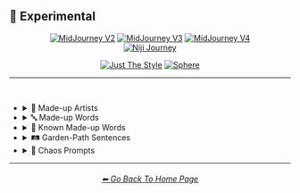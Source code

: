 <h2>🧪 Experimental</h2>

<div align="center">

[<img src="/Images/Repo_Parts/Buttons/Version_Buttons/button_version_V2_inactive_third.webp?raw=true" alt="MidJourney V2" height="64" />](/Pages/MJ_V2/Style_Pages/Sphere/Experimental.md)
[<img src="/Images/Repo_Parts/Buttons/Version_Buttons/button_version_V3_active_third.webp?raw=true" alt="MidJourney V3" height="64" />](/Pages/MJ_V3/Style_Pages/Just_The_Style/Experimental.md)
[<img src="/Images/Repo_Parts/Buttons/Version_Buttons/button_version_V4_inactive_third.webp?raw=true" alt="MidJourney V4" height="64" />](/Pages/MJ_V4/Style_Pages/Just_The_Style/Experimental.md)
<br>
[<img src="/Images/Repo_Parts/Buttons/Version_Buttons/button_version_niji_inactive_full.webp?raw=true" alt="Niji Journey" height="64" />](/Pages/Niji_Journey/Niji_V4/Style_Pages/Experimental.md)

[<img src="/Images/Repo_Parts/Buttons/Image_Type_Buttons/button_just_the_style_active.webp?raw=true" alt="Just The Style" width="140.5" />](/Pages/MJ_V3/Style_Pages/Just_The_Style/Experimental.md)
[<img src="/Images/Repo_Parts/Buttons/Image_Type_Buttons/button_sphere_inactive.webp?raw=true" alt="Sphere" width="140.5" />](/Pages/MJ_V3/Style_Pages/Sphere/Experimental.md)

</div>

<hr>
<br>


- <details><summary>📔 Made-up Artists</summary><p><div align="center">

	| Painted by Vincent Bob Gray | Painted by Redrick J Hubedrin | Painted by Leandrew Bengolstein |
	| :-: | :-: | :-: |
	| <img src="/Images/MJ_V3/MidJourney_Styles/Experimental/Made_Up_Artists/Painted_by_Vincent_Bob_Gray.webp?raw=true" width="256" /> | <img src="/Images/MJ_V3/MidJourney_Styles/Experimental/Made_Up_Artists/Painted_by_Redrick_J_Hubedrin.webp?raw=true" width="256" /> | <img src="/Images/MJ_V3/MidJourney_Styles/Experimental/Made_Up_Artists/Painted_by_Leandrew_Bengolstein.webp?raw=true" width="256" /> |
	
	<br>
	
	| Art by Rickolas Veneyfield | Art by Gandelif Jamarison |
	| :-: | :-: |
	| <img src="/Images/MJ_V3/MidJourney_Styles/Experimental/Made_Up_Artists/Art_by_Rickolas_Veneyfield.webp?raw=true" width="256" /> | <img src="/Images/MJ_V3/MidJourney_Styles/Experimental/Made_Up_Artists/Art_by_Gandelif_Jamarison.webp?raw=true" width="256" /> |

  </div></p></details>



- <details><summary>🔤 Made-up Words</summary><p><div align="center">

	| Flash-Traced | Glimmer-Traced | Halometric Patterns |
	| :-: | :-: | :-: |
	| <img src="/Images/MJ_V3/MidJourney_Styles/Experimental/Made_Up_Words/Flash-Traced.webp?raw=true" width="256" /> | <img src="/Images/MJ_V3/MidJourney_Styles/Experimental/Made_Up_Words/Glimmer-Traced.webp?raw=true" width="256" /> | <img src="/Images/MJ_V3/MidJourney_Styles/Experimental/Made_Up_Words/Halometric_Patterns.webp?raw=true" width="256" /> |
	
	<br>
	
	| Lumametric  | Nortonious |
	| :-: | :-: |
	| <img src="/Images/MJ_V3/MidJourney_Styles/Experimental/Made_Up_Words/Lumametric.webp?raw=true" width="256" /> | <img src="/Images/MJ_V3/MidJourney_Styles/Experimental/Made_Up_Words/Nortonious.webp?raw=true" width="256" /> |
	
	<br>
	
	| Proporastable | Prospeartented |
	| :-: | :-: |
	| <img src="/Images/MJ_V3/MidJourney_Styles/Experimental/Made_Up_Words/Proporastable.webp?raw=true" width="256" /> | <img src="/Images/MJ_V3/MidJourney_Styles/Experimental/Made_Up_Words/Prospeartented.webp?raw=true" width="256" /> |
	
	<br>
	
	| Psychromvolucence | Shimmavolucent | Transchromacy |
	| :-: | :-: | :-: |
	| <img src="/Images/MJ_V3/MidJourney_Styles/Experimental/Made_Up_Words/Psychromvolucence.webp?raw=true" width="256" /> | <img src="/Images/MJ_V3/MidJourney_Styles/Experimental/Made_Up_Words/Shimmavolucent.webp?raw=true" width="256" /> | <img src="/Images/MJ_V3/MidJourney_Styles/Experimental/Made_Up_Words/Transchromacy.webp?raw=true" width="256" /> |

	<br>
	
	| Origummy |
	| :-: |
	| <img src="/Images/MJ_V3/MidJourney_Styles/Wave_10/Origummy.webp?raw=true" width="256" /> |

  </div></p></details>



- <details><summary>📓 Known Made-up Words</summary><p><div align="center">

	| Supercalifragilisticexpialidocious | Fiddlededee |
	| :-: | :-: |
	| <img src="/Images/MJ_V3/MidJourney_Styles/Experimental/Made_Up_Words/Supercalifragilisticexpialidocious.webp?raw=true" width="256" /> | <img src="/Images/MJ_V3/MidJourney_Styles/Experimental/Made_Up_Words/Fiddlededee.webp?raw=true" width="256" /> |

  </div></p></details>


- <details><summary>🛤 Garden-Path Sentences</summary><p><div align="center">

	| The horse raced past the barn fell |
	| :-: |
	| <img src="/Images/MJ_V3/Garden-Path_Sentences/The_horse_raced_past_the_barn_fell.webp?raw=true" width="256" /> |

	<br>

	| The cotton clothing is made of grows in Mississippi |
	| :-: |
	| <img src="/Images/MJ_V3/Garden-Path_Sentences/The_cotton_clothing_is_made_of_grows_in_Mississippi.webp?raw=true" width="256" /> |

	<br>

	| We painted the wall with cracks |
	| :-: |
	| <img src="/Images/MJ_V3/Garden-Path_Sentences/We_painted_the_wall_with_cracks.webp?raw=true" width="256" /> |

	<br>

	| The man who hunts ducks out on weekends |
	| :-: |
	| <img src="/Images/MJ_V3/Garden-Path_Sentences/The_man_who_hunts_ducks_out_on_weekends.webp?raw=true" width="256" /> |

	<br>

	| When Fred eats food gets thrown |
	| :-: |
	| <img src="/Images/MJ_V3/Garden-Path_Sentences/When_Fred_eats_food_gets_thrown.webp?raw=true" width="256" /> |

	<br>

	| Mary gave the child the dog bit a Band-Aid |
	| :-: |
	| <img src="/Images/MJ_V3/Garden-Path_Sentences/Mary_gave_the_child_the_dog_bit_a_Band-Aid.webp?raw=true" width="256" /> |

	<br>

	| The raft floated down the river sank |
	| :-: |
	| <img src="/Images/MJ_V3/Garden-Path_Sentences/The_raft_floated_down_the_river_sank.webp?raw=true" width="256" /> |

	<br>

	| The complex houses married and single soldiers and their families |
	| :-: |
	| <img src="/Images/MJ_V3/Garden-Path_Sentences/The_complex_houses_married_and_single_soldiers_and_.webp?raw=true" width="256" /> |

  </div></p></details>


- <details><summary>🔣 Chaos Prompts</summary><p><div align="center">

	| qwje90qhj329r |
	| :-: |
	| <img src="/Images/MJ_V3/MidJourney_Styles/Experimental/Chaos_Prompts/qwje90qhj329r.webp?raw=true" width="256" /> |

  </div></p></details>


<hr><!--------------->
<div align="center">
<h6><a href="/README.md">⬅ Go Back To Home Page</a></h6>
</div>